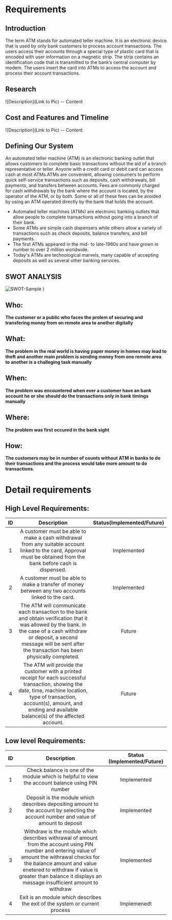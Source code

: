 # Requirements
## Introduction
The term ATM stands for automated teller machine. It is an electronic device that is used by only bank customers to process account transactions. The users access their accounts through a special type of plastic card that is encoded with user information on a magnetic strip. The strip contains an identification code that is transmitted to the bank’s central computer by modem. The users insert the card into ATMs to access the account and process their account transactions.

## Research
![Description](Link to Pic)
-- Content 
## Cost and Features and Timeline
![Description](Link to Pic)
-- Content 
## Defining Our System
An automated teller machine (ATM) is an electronic banking outlet that allows customers to complete basic transactions without the aid of a branch representative or teller. Anyone with a credit card or debit card can access cash at most ATMs.ATMs are convenient, allowing consumers to perform quick self-service transactions such as deposits, cash withdrawals, bill payments, and transfers between accounts. Fees are commonly charged for cash withdrawals by the bank where the account is located, by the operator of the ATM, or by both. Some or all of these fees can be avoided by using an ATM operated directly by the bank that holds the account.
   * Automated teller machines (ATMs) are electronic banking outlets that allow people to complete transactions without going into a branch of their bank.
   * Some ATMs are simple cash dispensers while others allow a variety of transactions such as check deposits, balance transfers, and bill payments. 
   * The first ATMs appeared in the mid- to late-1960s and have grown in number to over 2 million worldwide. 
   * Today's ATMs are technological marvels, many capable of accepting deposits as well as several other banking services. 
## SWOT ANALYSIS
![SWOT-Sample](https://user-images.githubusercontent.com/94214701/142853404-d2f609f3-bef5-4018-a3e7-e4dab66d3685.png)
)
## Who:

**The customer or a public who faces the prolem of securing and transfering money from on remote area to another digitally**

## What:

**The problem in the real world is having paper money in homes may lead to theft and another main problem is sending money from one remote area to another is a challeging task manually**

## When:

**The problem was encountered when ever a customer have an bank account he or she should do the transactions only in bank timings manually**

## Where:

**The problem was first occured in the bank sight**

## How:

**The customers may be in number of counts without ATM in banks to do their transactions and the process would take more amount to do transactions.**

# Detail requirements
## High Level Requirements:
|ID | Description | Status(Implemented/Future) |
|:--:|:------------:|:---------------------------:|
| 1 | A customer must be able to make a cash withdrawal from any suitable account linked to the card, Approval must be obtained from the bank before cash is dispensed.|Implemented |
| 2 | A customer must be able to make a transfer of money between any two accounts linked to the card.| Implemented |
| 3 | The ATM will communicate each transaction to the bank and obtain verification that it was allowed by the bank. In the case of a cash withdraw or deposit, a second message will be sent after the transaction has been physically completed. | Future |
| 4 | The ATM will provide the customer with a printed receipt for each successful transaction, showing the date, time, machine location, type of transaction, account(s), amount, and ending and available balance(s) of the affected account. | Future |




##  Low level Requirements:
| ID |  Description |  Status (Implemented/Future)|
|:--:|:------------:|:---------------------------:|
| 1  | Check balance is one of the module which is helpful to view the account balance using PIN number | Implemented |
| 2  | Deposit is the module which describes depositing amount to the account by selecting the account number and value of amount to deposit | Implemented |
| 3 | Withdraw is the module which describes withrawal of amount from the account using PIN number and entering value of amount the withrawal checks for the balance amount and value enetered to withdraw if value is greater than balance it displays an message insufficient amount to withdraw | Implemented |
| 4 | Exit is an module which describes the exit of the system or current process| Implemenedt |

